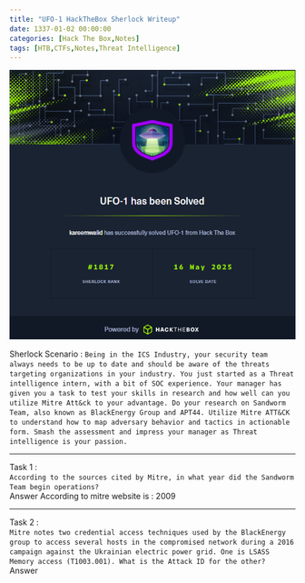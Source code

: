 ```yaml
---
title: "UFO-1 HackTheBox Sherlock Writeup"
date: 1337-01-02 00:00:00 
categories: [Hack The Box,Notes]
tags: [HTB,CTFs,Notes,Threat Intelligence]
---
```


![alt text](image.png)

Sherlock Scenario :
`
Being in the ICS Industry, your security team always needs to be up to date and should be aware of the threats targeting organizations in your industry. You just started as a Threat intelligence intern, with a bit of SOC experience. Your manager has given you a task to test your skills in research and how well can you utilize Mitre Att&ck to your advantage. Do your research on Sandworm Team, also known as BlackEnergy Group and APT44. Utilize Mitre ATT&CK to understand how to map adversary behavior and tactics in actionable form. Smash the assessment and impress your manager as Threat intelligence is your passion.
`

-------------------
Task 1 : \
`According to the sources cited by Mitre, in what year did the Sandworm Team begin operations?`\
Answer According to mitre website is : 2009

------
Task 2 :\
`Mitre notes two credential access techniques used by the BlackEnergy group to access several hosts in the compromised network during a 2016 campaign against the Ukrainian electric power grid. One is LSASS Memory access (T1003.001). What is the Attack ID for the other?`\
Answer 

